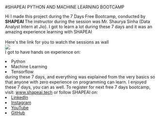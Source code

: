 #SHAPEAI PYTHON AND MACHINE LEARNING BOOTCAMP

Hi I made this project during the 7 Days Free Bootcamp, conducted by <b> SHAPEAI </b>
The instructor during the session was Mr. Shaurya Sinha (Data Analyst Intern at Jio). I got to learn a lot during these 7 days and it was an amazing experience learning with SHAPEAI <br><br> Here's the link for you to watch the sessions as wall<br>
<a href="https://www.youtube.com/playlist?list=PL7zI8TDRnbulNEA-59W7wWgCWEBLEOD6h"> <img src="https://github.com/ShapeAI/PYTHON-AND-DATA-ANALYTICS/blob/main/YOUTUBE%20THUMBNAIL-5.png"></a>
<br>I got to have hands on experience on:
<li>Python
<li>Machine Learning
<li>Tensorflow
<br>during these 7 days, and everything was explained from the very basics so that anyone with zero experience on programming can learn.
I enjoyed these 7 days, you can as well. To register for next free 7 days bootcamp, visit:
<a href="https://www.shapeai.tech"> www.shapeai.tech</a>
or follow SHAPEAI on: <li><a href="https://in.linkedin.com/company/shapeai">LinkedIn</a>
<li><a href="https://www.instagram.com/shape.ai/7hl=en">Instagram</a>
<li><a href="https://www.youtube.com/channel/UCTUvDLTw9meuDXWcbmISPdA">YouTube</a>
<li><a href="https://github.com/shapeai">GitHub</a>
